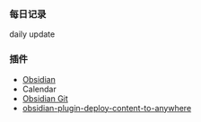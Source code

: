 ### 每日记录
daily update

### 插件
- [Obsidian](https://obsidian.md/)
- Calendar
- [Obsidian Git](https://desktopofsamuel.com/how-to-sync-obsidian-vault-for-free-using-git/)
- [obsidian-plugin-deploy-content-to-anywhere](https://github.com/cuixiaorui/obsidian-plugin-deploy-content-to-anywhere)